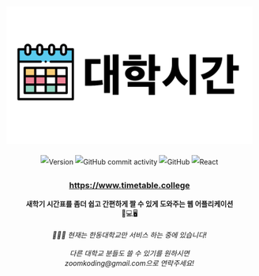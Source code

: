 <p align=center style="line-height: 2;">
  <img width="500" alt="Flicking Logo" src="https://raw.githubusercontent.com/zoomKoding/zoomKoding.github.io/source/assets/college-timetable-logo.png" style="max-width: 100%;">
</p>

<p align=center style="line-height: 2;">
  <img alt="Version" src="https://img.shields.io/github/v/release/zoomKoding/college-time-table?include_prereleases&sort=semver&label=version">
  <img alt="GitHub commit activity" src="https://img.shields.io/github/commit-activity/m/zoomkoding/college-time-table.svg?color=08CE5D&label=%E2%AC%86%20commits&style=flat-square">
  <img alt="GitHub" src="https://img.shields.io/github/license/zoomkoding/college-time-table?style=flat-square&label=%F0%9F%93%9C%20license&color=08CE5D">
  <img alt="React" src="https://img.shields.io/static/v1.svg?label=&message=React&style=flat-square&logo=React&logoColor=white&color=61dafb">
</p>

<h3 align=center>
  <a href="https://www.timetable.college">https://www.timetable.college</a>
</h3>

<p align=center>
  <b>새학기 시간표를 좀더 쉽고 간편하게 짤 수 있게 도와주는 웹 어플리케이션</b><br>
  📱💻🖥<br>
</p>
<h6 align=center>
  👩🏼‍🚀 현재는 한동대학교만 서비스 하는 중에 있습니다!<br><br>
  다른 대학교 분들도 쓸 수 있기를 원하시면<br>zoomkoding@gmail.com으로 연락주세요!
</h6>
